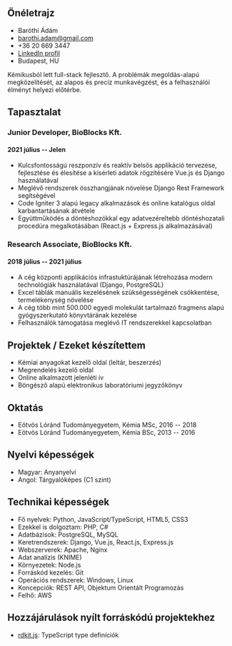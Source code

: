 ## Önéletrajz

- Baróthi Ádám
- <barothi.adam@gmail.com>
- +36 20 669 3447
- [LinkedIn profil](https://www.linkedin.com/in/barothiadam/)
- Budapest, HU

Kémikusból lett full-stack fejlesztő.
A problémák megoldás-alapú megközelítését, az alapos és precíz munkavégzést, és a felhasználói élményt helyezi előtérbe.

## Tapasztalat

### Junior Developer, BioBlocks Kft.
#### 2021 július -- Jelen

- Kulcsfontosságú reszponzív és reaktív belsős applikáció tervezése, fejlesztése és élesítése a kísérleti adatok rögzítésére Vue.js és Django használatával
- Meglévő rendszerek összhangjának növelése Django Rest Framework segítségével
- Code Igniter 3 alapú legacy alkalmazások és online katalógus oldal karbantartásának átvétele
- Együttműködés a döntéshozókkal egy adatvezéreltebb döntéshozatali procedúra megalkotásában (React.js + Express.js alkalmazásával)

### Research Associate, BioBlocks Kft.
#### 2018 július -- 2021 július

- A cég központi applikációs infrastuktúrájának létrehozása modern technológiák használatával (Django, PostgreSQL)
- Excel táblák manuális kezelésének szükségességének csökkentése, termelékenység növelése
- A cég több mint 500.000 egyedi molekulát tartalmazó fragmens alapú gyógyszerkutató könyvtárának kezelése
- Felhasználók támogatása meglévő IT rendszerekkel kapcsolatban

## Projektek / Ezeket készítettem

- Kémiai anyagokat kezelő oldal (leltár, beszerzés)
- Megrendelés kezelő oldal
- Online alkalmazott jelenléti ív
- Böngésző alapú elektronikus laboratóriumi jegyzőkönyv

## Oktatás

- Eötvös Lóránd Tudományegyetem, Kémia MSc, 2016 -- 2018
- Eötvös Lóránd Tudományegyetem, Kémia BSc, 2013 -- 2016

## Nyelvi képességek

- Magyar: Anyanyelvi
- Angol: Tárgyalóképes (C1 szint)

## Technikai képességek

- Fő nyelvek: Python, JavaScript/TypeScript, HTML5, CSS3
- Ezekkel is dolgoztam: PHP, C#
- Adatbázisok: PostgreSQL, MySQL
- Keretrendszerek: Django, Vue.js, React.js, Express.js
- Webszerverek: Apache, Nginx
- Adat analízis (KNIME)
- Környezetek: Node.js
- Forráskód kezelés: Git
- Operációs rendszerek: Windows, Linux
- Koncepciók: REST API, Objektum Orientált Programozás
- Felhő: AWS

## Hozzájárulások nyílt forráskódú projektekhez

- [rdkit.js](https://github.com/rdkit/rdkit-js): TypeScript type definíciók